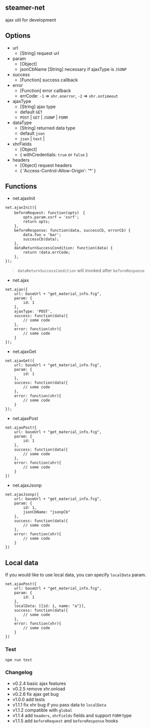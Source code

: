 ## steamer-net
ajax util for development


## Options
* url
	- [String] request url
* param
	- [Object]
	- jsonCbName [String] necessary if ajaxType is `JSONP`
* success
	- [Function] success callback
* error
	- [Function] error callback
    - errCode: `-1` => `xhr.onerror`, `-2` => `xhr.ontimeout`
* ajaxType
	- [String] ajax type
    - default `GET`
	- `POST` | `GET` | `JSONP` | `FORM`
* dataType
    - [String] returned data type
    - default `json`
    - `json` | `text` |
* xhrFields
    - [Object]
    - {
        withCredentials: `true` or `false`
    }
* headers
    - [Object] request headers
    - {
        'Access-Control-Allow-Origin': '*'
    }


## Functions
* net.ajaxInit
```
net.ajaxInit({
    beforeRequest: function(opts)　{
        opts.param.xsrf = 'xsrf';
        return opts;
    },
    beforeResponse: function(data, successCb, errorCb) {
        data.foo = 'bar';
        successCb(data);
    },
    dataReturnSuccessCondition: function(data) {
        return !data.errCode;
    },
});
```
> `dataReturnSuccessCondition` will invoked after `beforeResponse`

* net.ajax
```
net.ajax({
    url: baseUrl + "get_material_info.fcg",
    param: {
    	id: 1
    },
    ajaxType: 'POST',
    success: function(data){
       	// some code
    },
    error: function(xhr){
    	// some code
    }
});
```

* net.ajaxGet
```
net.ajaxGet({
    url: baseUrl + "get_material_info.fcg",
    param: {
    	id: 1
    },
    success: function(data){
       	// some code
    },
    error: function(xhr){
    	// some code
    }
});
```

* net.ajaxPost
```
net.ajaxPost({
    url: baseUrl + "get_material_info.fcg",
    param: {
    	id: 1
    },
    success: function(data){
       	// some code
    },
    error: function(xhr){
    	// some code
    }
})
```
* net.ajaxJsonp
```
net.ajaxJsonp({
    url: baseUrl + "get_material_info.fcg",
    param: {
    	id: 1,
    	jsonCbName: "jsonpCb"
    },
    success: function(data){
       	// some code
    },
    error: function(xhr){
    	// some code
    }
})
```

## Local data
If you would like to use local data, you can specify `localData` param.

```
net.ajaxPost({
    url: baseUrl + "get_material_info.fcg",
    param: {
        id: 1
    },
    localData: [{id: 1, name: "a"}],
    success: function(data){
        // some code
    },
    error: function(xhr){
        // some code
    }
})
```

### Test
```
npm run test
```

### Changelog
* v0.2.4 basic ajax features
* v0.2.5 remove xhr.onload
* v0.2.6 fix ajax get bug
* v1.0.0 add tests
* v1.1.1 fix xhr bug if you pass data to `localData`
* v1.1.2 compatible with `global`
* v1.1.4 add `headers`, `xhrFields` fields and support `FORM` type
* v1.1.5 add `beforeRequest` and `beforeResponse` hooks